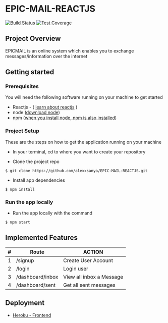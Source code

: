 # EPIC-MAIL-REACTJS

[![Build Status](https://travis-ci.org/alexxsanya/EPIC-MAIL-REACTJS.svg?branch=develop)](https://travis-ci.org/alexxsanya/EPIC-MAIL-REACTJS) [![Test Coverage](https://api.codeclimate.com/v1/badges/02bd4132aa13d652b93b/test_coverage)](https://codeclimate.com/github/alexxsanya/EPIC-MAIL-REACTJS/test_coverage)
## Project Overview

EPICMAIL is an online system which enables you to exchange messages/information over the internet

## Getting started

### Prerequisites

You will need the following software running on your machine to get started

* Reactjs - ( [learn about reactjs](https://reactjs.org) )
* node ([download node](https://nodejs.org/))
* npm ([when you install node, npm is also installed](https://docs.npmjs.com/cli/install))


### Project Setup
These are the steps on how to get the application running on your machine

 - In your terminal, cd to where you want to create your repository

- Clone the project repo
```
$ git clone https://github.com/alexxsanya/EPIC-MAIL-REACTJS.git
```

- Install app dependencies
``` 
$ npm install 
```

### Run the app locally

- Run the app locally with the command

```
$ npm start
```

## Implemented Features

| #   | Route                  | ACTION                    |
| --- | ---------------------- | ------------------------- |
| 1   | /signup                | Create User Account       |
| 2   | /login                 | Login user                |
| 3   | /dashboard/inbox       | View all inbox a Message  |
| 4   | /dashboard/sent        | Get all sent messages     |

## Deployment

*  [Heroku - Frontend](https://epicmail-pro.herokuapp.com)
